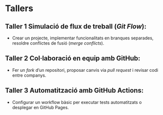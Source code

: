 # Tallers
## Taller 1 Simulació de flux de treball (*Git Flow*):  
   - Crear un projecte, implementar funcionalitats en branques separades, resoldre conflictes de fusió (*merge conflicts*).  
## Taller 2 Col·laboració en equip amb GitHub:  
   - Fer un *fork* d’un repositori, proposar canvis via *pull request* i revisar codi entre companys.  
## Taller 3 Automatització amb GitHub Actions:  
   - Configurar un workflow bàsic per executar tests automatitzats o desplegar en GitHub Pages.  
